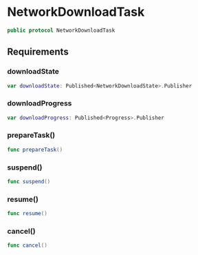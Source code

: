 # NetworkDownloadTask

``` swift
public protocol NetworkDownloadTask 
```

## Requirements

### downloadState

``` swift
var downloadState: Published<NetworkDownloadState>.Publisher 
```

### downloadProgress

``` swift
var downloadProgress: Published<Progress>.Publisher 
```

### prepareTask()

``` swift
func prepareTask()
```

### suspend()

``` swift
func suspend()
```

### resume()

``` swift
func resume()
```

### cancel()

``` swift
func cancel()
```
